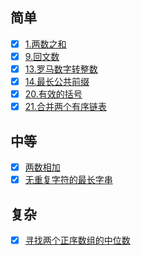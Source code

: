 ## 简单
- [x] [1.两数之和](两数之和.md)
- [x] [9.回文数](回文数.md)
- [x] [13.罗马数字转整数](罗马数字转整数.md)
- [x] [14.最长公共前缀](最长公共前缀.md)
- [x] [20.有效的括号](有效的括号.md)
- [x] [21.合并两个有序链表](合并两个有序链表.md)
  
## 中等
- [x] [两数相加](两数相加.md)
- [x] [无重复字符的最长字串](无重复字符的最长字串.md)

## 复杂
- [x] [寻找两个正序数组的中位数](寻找两个正序数组的中位数.md)
